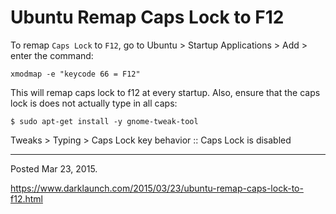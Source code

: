 # Ubuntu Remap Caps Lock to F12

To remap `Caps Lock` to `F12`, go to Ubuntu > Startup Applications > Add > enter the command:

```
xmodmap -e "keycode 66 = F12"
```

This will remap caps lock to f12 at every startup.
Also, ensure that the caps lock is does not actually type in all caps:

```
$ sudo apt-get install -y gnome-tweak-tool
```

Tweaks > Typing > Caps Lock key behavior :: Caps Lock is disabled

---

Posted Mar 23, 2015.

https://www.darklaunch.com/2015/03/23/ubuntu-remap-caps-lock-to-f12.html